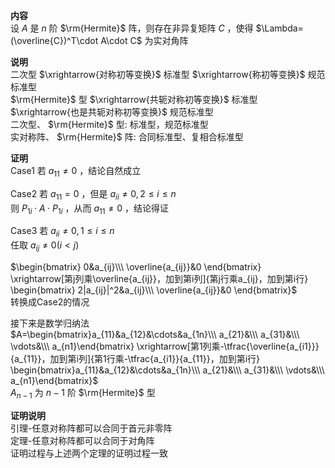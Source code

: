 **内容**  
设 $A$ 是 $n$ 阶 $\rm{Hermite}$ 阵，则存在非异复矩阵 $C$ ，使得 $\Lambda=(\overline{C})^T\cdot A\cdot C$ 为实对角阵  
  
**说明**  
二次型 $\xrightarrow{对称初等变换}$ 标准型 $\xrightarrow{称初等变换}$ 规范标准型  
$\rm{Hermite}$ 型 $\xrightarrow{共轭对称初等变换}$ 标准型 $\xrightarrow{也是共轭对称初等变换}$ 规范标准型  
二次型、 $\rm{Hermite}$ 型: 标准型，规范标准型  
实对称阵、 $\rm{Hermite}$ 阵: 合同标准型、复相合标准型  
  
**证明**  
Case1 若 $a_{11}\neq0$ ，结论自然成立  
  
Case2 若 $a_{11}=0$ ，但是 $a_{ii}\neq0,2\le i\le n$  
则 $P_{1i}\cdot A\cdot P_{1i}$ ，从而 $a_{11}\neq0$ ，结论得证  
  
Case3 若 $a_{ii}\neq0,1\le i\le n$  
任取 $a_{ij}\neq0(i<j)$  
  
$\begin{bmatrix}  
0&a_{ij}\\\ \overline{a_{ij}}&0  
\end{bmatrix}  
\xrightarrow[第j列乘\overline{a_{ij}}，加到第i列]{第j行乘a_{ij}，加到第i行}  
\begin{bmatrix}  
2|a_{ij}|^2&a_{ij}\\\ \overline{a_{ij}}&0  
\end{bmatrix}$  
转换成Case2的情况  
  
接下来是数学归纳法  
$A=\begin{bmatrix}a_{11}&a_{12}&\cdots&a_{1n}\\\ a_{21}&\\\ a_{31}&\\\ \vdots&\\\ a_{n1}\end{bmatrix}  
\xrightarrow[第1列乘-\tfrac{\overline{a_{i1}}}{a_{11}}，加到第i列]{第1行乘-\tfrac{a_{i1}}{a_{11}}，加到第i行}  
\begin{bmatrix}a_{11}&a_{12}&\cdots&a_{1n}\\\ a_{21}&\\\ a_{31}&\\\ \vdots&\\\ a_{n1}\end{bmatrix}$  
$A_{n-1}$ 为 $n-1$ 阶 $\rm{Hermite}$ 型  
  
**证明说明**  
引理-任意对称阵都可以合同于首元非零阵  
定理-任意对称阵都可以合同于对角阵  
证明过程与上述两个定理的证明过程一致  
